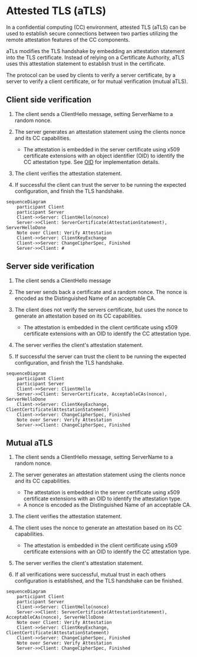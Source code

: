 # Attested TLS (aTLS)

In a confidential computing (CC) environment, attested TLS (aTLS) can be used to establish secure connections between two parties utilizing the remote attestation features of the CC components.

aTLs modifies the TLS handshake by embedding an attestation statement into the TLS certificate.
Instead of relying on a Certificate Authority, aTLS uses this attestation statement to establish trust in the certificate.

The protocol can be used by clients to verify a server certificate, by a server to verify a client certificate, or for mutual verification (mutual aTLS).

## Client side verification

1. The client sends a ClientHello message, setting ServerName to a random nonce.

2. The server generates an attestation statement using the clients nonce and its CC capabilities.
    * The attestation is embedded in the server certificate using x509 certificate extensions with an object identifier (OID) to identify the CC attestation type. See [OID](../oid/oid.go) for implementation details.

3. The client verifies the attestation statement.

4. If successful the client can trust the server to be running the expected configuration, and finish the TLS handshake.

```mermaid
sequenceDiagram
    participant Client
    participant Server
    Client->>Server: ClientHello(nonce)
    Server->>Client: ServerCertificate(AttestationStatement), ServerHelloDone
    Note over Client: Verify Attestation
    Client->>Server: ClientKeyExchange
    Client->>Server: ChangeCipherSpec, Finished
    Server->>Client: #
```

## Server side verification

1. The client sends a ClientHello message

2. The server sends back a certificate and a random nonce. The nonce is encoded as the Distinguished Name of an acceptable CA.

3. The client does not verify the servers certificate, but uses the nonce to generate an attestation based on its CC capabilities.
    * The attestation is embedded in the client certificate using x509 certificate extensions with an OID to identify the CC attestation type.

4. The server verifies the client's attestation statement.

5. If successful the server can trust the client to be running the expected configuration, and finish the TLS handshake.

```mermaid
sequenceDiagram
    participant Client
    participant Server
    Client->>Server: ClientHello
    Server->>Client: ServerCertificate, AcceptableCAs(nonce), ServerHelloDone
    Client->>Server: ClientKeyExchange, ClientCertificate(AttestationStatement)
    Client->>Server: ChangeCipherSpec, Finished
    Note over Server: Verify Attestation
    Server->>Client: ChangeCipherSpec, Finished
```

## Mutual aTLS

1. The client sends a ClientHello message, setting ServerName to a random nonce.

2. The server generates an attestation statement using the clients nonce and its CC capabilities.
    * The attestation is embedded in the server certificate using x509 certificate extensions with an OID to identify the attestation type.
    * A nonce is encoded as the Distinguished Name of an acceptable CA.

3. The client verifies the attestation statement.

4. The client uses the nonce to generate an attestation based on its CC capabilities.
    * The attestation is embedded in the client certificate using x509 certificate extensions with an OID to identify the CC attestation type.

5. The server verifies the client's attestation statement.

6. If all verifications were successful, mutual trust in each others configuration is established, and the TLS handshake can be finished.

```mermaid
sequenceDiagram
    participant Client
    participant Server
    Client->>Server: ClientHello(nonce)
    Server->>Client: ServerCertificate(AttestationStatement), AcceptableCAs(nonce), ServerHelloDone
    Note over Client: Verify Attestation
    Client->>Server: ClientKeyExchange, ClientCertificate(AttestationStatement)
    Client->>Server: ChangeCipherSpec, Finished
    Note over Server: Verify Attestation
    Server->>Client: ChangeCipherSpec, Finished
```
